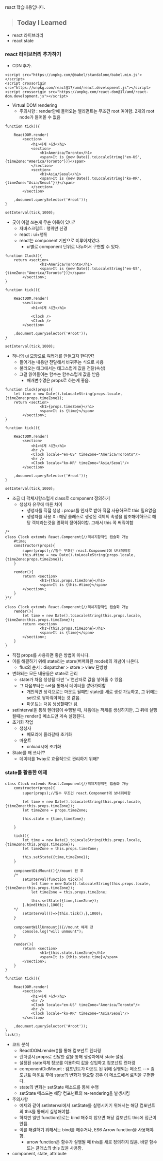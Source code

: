 react 학습내용입니다.

> ## Today I Learned
  - react 라이브러리
  - react state

### react 라이브러리 추가하기
  - CDN 추가.
```
<script src="https://unpkg.com/@babel/standalone/babel.min.js"></script>
<script crossorigin src="https://unpkg.com/react@17/umd/react.development.js"></script>
<script crossorigin src="https://unpkg.com/react-dom@17/umd/react-dom.development.js"></script>
```

  - Virtual DOM rendering
    - 주의사항 : render안에 들어오는 엘리먼트는 무조건 root 여야함. 2개의 root node가 들어올 수 없음
```
function tick(){
	
	ReactDOM.render(
		<section>
			<h1>세계 시간</h1>
			<section>
				<h1>America/Toronto</h1>
				<span>It is {new Date().toLocaleString("en-US",{timeZone:"America/Toronto"})}</span>
			</section>
			<section>
				<h1>Asia/Seoul</h1>
				<span>It is {new Date().toLocaleString("ko-KR",{timeZone:"Asia/Seoul"})}</span>
			</section>
		</section>
		
	,document.querySelector('#root'));
}

setInterval(tick,1000);

```

  - 궂이 이걸 쓰는게 무슨 이득이 있나? 
    - 자바스크립트 : 행위만 신경
    - react : ui+행위
    - react는 component 기반으로 이루어져있다.
      - ui별로 component 단위로 나누어서 구현할 수 있다.
```
function Clock(){
	return <section>
				<h1>America/Toronto</h1>
				<span>It is {new Date().toLocaleString("en-US",{timeZone:"America/Toronto"})}</span>
		</section>;
}

function tick(){
	
	ReactDOM.render(
		<section>
			<h1>세계 시간</h1>
			
			<Clock />
			<Clock />
		</section>
		
	,document.querySelector('#root'));
}

setInterval(tick,1000);
```
  - 하나의 ui 모양으로 여러개를 만들고자 한다면?
    - 들어가는 내용만 전달해서 바꿔주는 식으로 사용
    - 불러오는 태그에서는 태그스럽게 값을 전달(속성)
    - 그걸 읽어들이는 함수는 함수스럽게 값을 받음
      - 매개변수명은 props로 하는게 좋음.
```
function Clock(props){
	let time = new Date().toLocaleString(props.locale,{timeZone:props.timeZone});
	return <section>
				<h1>{props.timeZone}</h1>
				<span>It is {time}</span>
		</section>;
}

function tick(){
	
	ReactDOM.render(
		<section>
			<h1>세계 시간</h1>
			<hr />
			<Clock locale="en-US" timeZone="America/Toronto"/>
			<hr />
			<Clock locale="ko-KR" timeZone="Asia/Seoul"/>
		</section>
		
	,document.querySelector('#root'));
}

setInterval(tick,1000);
```
  - 조금 더 객체지향스럽게 class로 component 정의하기
    - 생성자 유무에 따른 차이
      - 생성자를 직접 생성 : props를 인자로 받아 직접 사용하므로 this 필요없음
      - 생성자를 사용 X : 해당 클래스로 생성된 객체의 속성을 참조해야하므로 해당 객체라는것을 명확히 짚어줘야함. 그래서 this 꼭 써줘야함
```
/*
class Clock extends React.Component{//객체지향적인 캡슐화 가능
	#time;
	constructor(props){
		super(props);//필수 무조건 react.Component에 보내줘야함
		this.#time = new Date().toLocaleString(props.locale,{timeZone:props.timeZone});
	}
	
	render(){
		return <section>
				<h1>{this.props.timeZone}</h1>
				<span>It is {this.#time}</span>
		</section>;
	}
}*/

class Clock extends React.Component{//객체지향적인 캡슐화 가능
	render(){
		let time = new Date().toLocaleString(this.props.locale,{timeZone:this.props.timeZone});
		return <section>
				<h1>{this.props.timeZone}</h1>
				<span>It is {time}</span>
		</section>;
	}
}
```
  - 직접 props를 사용하면 좋은 방법이 아니다.
  - 이를 해결하기 위해 state라는 store(버퍼화된 model)의 개념이 나온다.
    - flux의 순서 : dispatcher > store > view 단방향
  - 변화되는 모든 내용들은 state로 관리
    - state가 처음 생성될 때만 '='연산자로 값을 넣어줄 수 있음.
    - 그 다음부터는 set을 통해서 데이터를 쌓아가야함
      - 개인적인 생각으로는 마운트 될때만 state를 새로 생성 가능하고, 그 뒤에는 set으로 쌓아줘야하는 것 같음.
      - 마운트는 처음 생성할때만 됨.
  - setInterval을 통해 렌더링이 수행될 때, 처음에는 객체를 생성하지만, 그 뒤에 실행될때는 render() 메소드만 계속 실행된다.
  - 초기화 작업
    - 생성자
      - 메모리에 올라갈때 초기화 
    - 마운트
      - onload시에 초기화
  - State를 왜 쓰나??
    - 데이터를 1way로 효율적으로 관리하기 위해?
  
### state를 활용한 예제
```
class Clock extends React.Component{//객체지향적인 캡슐화 가능
	constructor(props){
		super(props);//필수 무조건 react.Component에 보내줘야함
		
		let time = new Date().toLocaleString(this.props.locale,{timeZone:this.props.timeZone});
		let timeZone = props.timeZone;

		this.state = {time,timeZone};
		
	}
	
	tick(){
		let time = new Date().toLocaleString(this.props.locale,{timeZone:this.props.timeZone});
		let timeZone = this.props.timeZone;

		this.setState({time,timeZone});
	}
	
	componentDidMount(){//mount 된 후
	/*
		setInterval(function tick(){
			let time = new Date().toLocaleString(this.props.locale,{timeZone:this.props.timeZone});
			let timeZone = this.props.timeZone;

			this.setState({time,timeZone});
		}.bind(this),1000);
	*/
		setInterval(()=>{this.tick();},1000);
	}
	
	componentWillUnmount(){//mount 해제 전
		console.log("will unmount");
	}
	
	render(){
		return <section>
				<h1>{this.state.timeZone}</h1>
				<span>It is {this.state.time}</span>
		</section>;
	}
}

function tick(){
	
	ReactDOM.render(
		<section>
			<h1>세계 시간</h1>
			<hr />
			<Clock locale="en-US" timeZone="America/Toronto"/>
			<hr />
			<Clock locale="ko-KR" timeZone="Asia/Seoul"/>
		</section>
		
	,document.querySelector('#root'));
}
tick();
```
  - 코드 분석
    - ReactDOM.render()를 통해 컴포넌트 렌더링
    - 렌더링시 props로 전달한 값을 통해 생성자에서 state 설정.
    - 설정된 state객체 정보를 이용하여 값을 삽입하고 컴포넌트 랜더링
    - componentDidMount : 컴포넌트가 마운트 된 뒤에 실행되는 메소드 --> 컴포넌트 마운트 후에 state의 변화가 필요할 경우 이 메소드에서 로직을 구현한다.
    - state의 변화는 setState 메소드를 통해 수행
    - setState 메소드는 해당 컴포넌트의 re-rendering을 발생시킴
  - 주의사항
    - 예제와 같이 setInterval에서 setState를 실행시키기 위해서는 해당 컴포넌트의 this를 통해서 실행해야함.
    - 하지만 일반 function으로는 bind 해주지 않으면 해당 컴포넌트 this에 접근이 안됨.
    - 이를 해결하기 위해서는 bind를 해주거나, ES6 Arrow function을 사용해야함.
      - arrow function은 함수가 실행될 때 this를 새로 정의하지 않음. 바깥 함수 또는 클래스의 this 값을 사용함.
  - component, state, attribute
